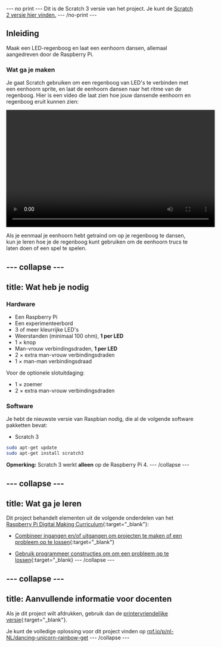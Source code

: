 --- no print --- 
Dit is de Scratch 3 versie van het project. Je kunt de [Scratch 2 versie hier vinden.](https://projects.raspberrypi.org/nl-NL/projects/dancing-unicorn-rainbow-scratch2) 
--- /no-print ---

## Inleiding

Maak een LED-regenboog en laat een eenhoorn dansen, allemaal aangedreven door de Raspberry Pi.

### Wat ga je maken

Je gaat Scratch gebruiken om een regenboog van LED's te verbinden met een eenhoorn sprite, en laat de eenhoorn dansen naar het ritme van de regenboog. Hier is een video die laat zien hoe jouw dansende eenhoorn en regenboog eruit kunnen zien:

<video width="560" height="315" controls> <source src="resources/Screencast.mp4" type="video/mp4"> Je browser ondersteunt de video-tag niet, probeer Firefox of Chrome </video> 

Als je eenmaal je eenhoorn hebt getraind om op je regenboog te dansen, kun je leren hoe je de regenboog kunt gebruiken om de eenhoorn trucs te laten doen of een spel te spelen.

--- collapse ---
---
title: Wat heb je nodig
---

### Hardware

+ Een Raspberry Pi
+ Een experimenteerbord
+ 3 of meer kleurrijke LED's
+ Weerstanden (minimaal 100 ohm), **1 per LED**
+ 1 × knop
+ Man-vrouw verbindingsdraden, **1 per LED**
+ 2 × extra man-vrouw verbindingsdraden
+ 1 × man-man verbindingsdraad

Voor de optionele slotuitdaging:

+ 1 × zoemer
+ 2 × extra man-vrouw verbindingsdraden

### Software

Je hebt de nieuwste versie van Raspbian nodig, die al de volgende software pakketten bevat:

+ Scratch 3

```bash
sudo apt-get update
sudo apt-get install scratch3
```

**Opmerking:** Scratch 3 werkt **alleen** op de Raspberry Pi 4. --- /collapse ---

--- collapse ---
---
title: Wat ga je leren
---

Dit project behandelt elementen uit de volgende onderdelen van het [Raspberry Pi Digital Making Curriculum](http://rpf.io/curriculum){:target="_blank"}:

+ [Combineer ingangen en/of uitgangen om projecten te maken of een probleem op te lossen](https://curriculum.raspberrypi.org/physical-computing/builder/){:target="_blank"}

+ [Gebruik programmeer constructies om om een probleem op te lossen](https://www.raspberrypi.org/curriculum/programming/builder){:target="_blank} --- /collapse ---

--- collapse ---
---
title: Aanvullende informatie voor docenten
---

Als je dit project wilt afdrukken, gebruik dan de [printervriendelijke versie](https://projects.raspberrypi.org/nl-NL/projects/dancing-unicorn-rainbow/print){:target="_blank"}.

Je kunt de volledige oplossing voor dit project vinden op [rpf.io/p/nl-NL/dancing-unicorn-rainbow-get](https://rpf.io/p/nl-NL/dancing-unicorn-rainbow-get) --- /collapse ---